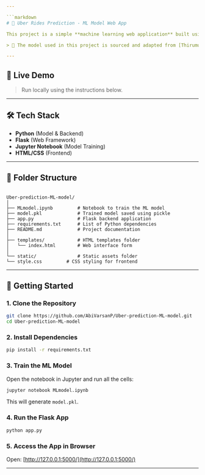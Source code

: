 ```yaml
---

```markdown
# 🚖 Uber Rides Prediction - ML Model Web App

This project is a simple **machine learning web application** built using **Flask**. It predicts the number of Uber rides based on input features such as price, population, income, and parking cost.

> 🧠 The model used in this project is sourced and adapted from [Thirumurugan240](https://github.com/Thirumurugan240)'s original work and integrated into a modern web app.

---
```


## 📍 Live Demo

> Run locally using the instructions below.

---

## 🛠 Tech Stack

- **Python** (Model & Backend)
- **Flask** (Web Framework)
- **Jupyter Notebook** (Model Training)
- **HTML/CSS** (Frontend)

---

## 📁 Folder Structure

```

Uber-prediction-ML-model/
│
├── MLmodel.ipynb         # Notebook to train the ML model
├── model.pkl             # Trained model saved using pickle
├── app.py                # Flask backend application
├── requirements.txt      # List of Python dependencies
├── README.md             # Project documentation
│
├── templates/            # HTML templates folder
│   └── index.html        # Web interface form
│
└── static/               # Static assets folder
└── style.css         # CSS styling for frontend

````

---

## 🚀 Getting Started

### 1. Clone the Repository

```bash
git clone https://github.com/AbiVarsanP/Uber-prediction-ML-model.git
cd Uber-prediction-ML-model
````

### 2. Install Dependencies

```bash
pip install -r requirements.txt
```

### 3. Train the ML Model

Open the notebook in Jupyter and run all the cells:

```bash
jupyter notebook MLmodel.ipynb
```

This will generate `model.pkl`.

### 4. Run the Flask App

```bash
python app.py
```

### 5. Access the App in Browser

Open: [http://127.0.0.1:5000/](http://127.0.0.1:5000/)

---
